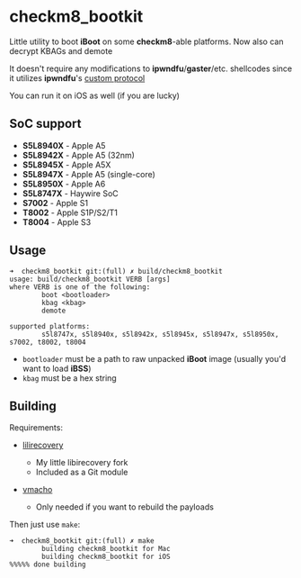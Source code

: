 # checkm8_bootkit

Little utility to boot **iBoot** on some **checkm8**-able platforms. Now also can decrypt KBAGs and demote

It doesn't require any modifications to **ipwndfu**/**gaster**/etc. shellcodes since it utilizes **ipwndfu**'s [custom protocol](https://github.com/axi0mX/ipwndfu/blob/master/src/usb_0xA1_2_armv7.S)

You can run it on iOS as well (if you are lucky)

## SoC support

* **S5L8940X** - Apple A5
* **S5L8942X** - Apple A5 (32nm)
* **S5L8945X** - Apple A5X
* **S5L8947X** - Apple A5 (single-core)
* **S5L8950X** - Apple A6
* **S5L8747X** - Haywire SoC
* **S7002** - Apple S1
* **T8002** - Apple S1P/S2/T1
* **T8004** - Apple S3

## Usage

```
➜  checkm8_bootkit git:(full) ✗ build/checkm8_bootkit                                                                                                        
usage: build/checkm8_bootkit VERB [args]
where VERB is one of the following:
        boot <bootloader>
        kbag <kbag>
        demote

supported platforms:
        s5l8747x, s5l8940x, s5l8942x, s5l8945x, s5l8947x, s5l8950x, s7002, t8002, t8004
```

* `bootloader` must be a path to raw unpacked **iBoot** image (usually you'd want to load **iBSS**)
* `kbag` must be a hex string

## Building

Requirements:

* [lilirecovery](https://github.com/NyanSatan/lilirecovery)
    * My little libirecovery fork
    * Included as a Git module

* [vmacho](https://github.com/Siguza/misc/blob/master/vmacho.c)
    * Only needed if you want to rebuild the payloads

Then just use `make`:

```
➜  checkm8_bootkit git:(full) ✗ make      
        building checkm8_bootkit for Mac
        building checkm8_bootkit for iOS
%%%%% done building
```

